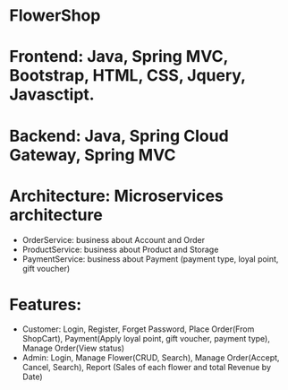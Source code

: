 # FlowerShop
# Frontend: Java, Spring MVC, Bootstrap, HTML, CSS, Jquery, Javasctipt.
# Backend: Java, Spring Cloud Gateway, Spring MVC
# Architecture: Microservices architecture
 + OrderService: business about Account and Order
 + ProductService: business about Product and Storage
 + PaymentService: business about Payment (payment type, loyal point, gift voucher)
# Features:
* Customer: Login, Register, Forget Password, Place Order(From ShopCart), Payment(Apply loyal point, gift voucher, payment type), Manage Order(View status)
* Admin: Login, Manage Flower(CRUD, Search), Manage Order(Accept, Cancel, Search), Report (Sales of each flower and total Revenue by Date)
  

